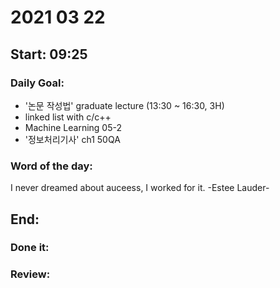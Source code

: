 # 2021 03 22
Start: 09:25
--
### Daily Goal:
- '논문 작성법' graduate lecture (13:30 ~ 16:30, 3H)
- linked list with c/c++
- Machine Learning 05-2
- '정보처리기사' ch1 50QA
### Word of the day:
I never dreamed about auceess, I worked for it. -Estee Lauder-  

End:  
--
### Done it:

### Review:
